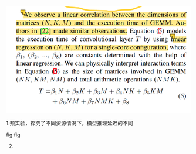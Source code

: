 ![image-20230510185022376](论文思路.assets/image-20230510185022376.png)











1.预实验，探究了不同资源情况下，模型推理延迟的不同

fig fig

2.























